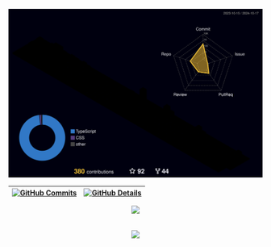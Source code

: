 ![Status](./profile-3d-contrib/profile-night-rainbow.svg)

| [![GitHub Commits](http://github-profile-summary-cards.vercel.app/api/cards/productive-time?username=JoaoHenriqueBedin&theme=dracula&utcOffset=-3)](https://github.com/vn7n24fzkq/github-profile-summary-cards) | [![GitHub Details](http://github-profile-summary-cards.vercel.app/api/cards/profile-details?username=JoaoHenriqueBedin&theme=dracula)](https://github.com/vn7n24fzkq/github-profile-summary-cards) |
| --------------------------------------------------------------------------------------------------------------------------------------------------------------------------------------------------------- | -------------------------------------------------------------------------------------------------------------------------------------------------------------------------------------------- |

  <div align="center" >
<a href="https://skillicons.dev"   >
  <img src="https://skillicons.dev/icons?i=git,vscode,javascript,typescript,css,html,react,next,tailwind,sass,nodejs,express,docker,figma,github,materialui,postman,styledcomponents,vercel,vite,postgres,angular" />
</a>
  <br />

  </div>

##

   <div align="center" >
     <img src="https://github-profile-trophy.vercel.app/?username=JoaoHenriqueBedin&row=1&column=6&theme=dracula&margin-w=15&margin-h=15"/>
  </div>
